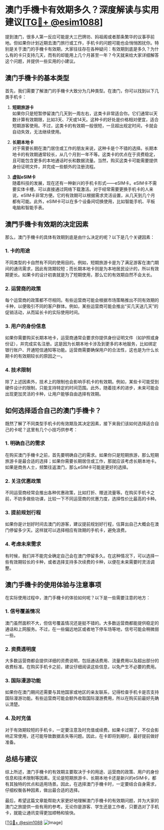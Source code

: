 # 澳门手機卡有效期多久？深度解读与实用建议[[TG💪+ @esim1088](https://t.me/s/esim1088)]

提到澳门，很多人第一反应可能是大三巴牌坊、妈祖阁或者那条繁华的议事亭前地。但如果你计划近期去澳门旅行或工作，手机卡的问题可能也会悄悄困扰你。特别是关于澳门的手機卡有效期，大家往往存在各种疑问：有效期到底是多久？为什么有的卡只支持几天，而有的却能用上几个月甚至一年？今天就来给大家详细解答这个问题，并提供一些实用的小建议。

## 澳门手機卡的基本类型

首先，我们需要了解澳门的手機卡大致分为几种类型。在澳门，你可以找到以下几类手机卡：

1. **短期旅游卡**  
   如果你只是短暂停留澳门几天到一周左右，这类卡非常适合你。它们通常以天数计算有效期限，比如3天、7天或14天。这种卡的好处是价格相对便宜，适合短期游客使用。不过，这类卡的有效期一般很短，一旦超出规定时间，卡就会自动失效，无法继续使用。

2. **长期本地卡**  
   对于需要长期在澳门居住或工作的朋友来说，这种卡是个不错的选择。长期本地卡的有效期通常较长，从几个月到一年不等。这类卡的优点在于资费稳定，且可能包含更多的本地通话时长和数据流量。当然，购买这类卡可能需要提供身份证明文件，并完成一些额外的注册流程。

3. **虚拟eSIM卡**  
   随着科技的发展，现在还有一种新兴的手机卡形式——eSIM卡。eSIM卡不需要实体卡槽，可以直接通过网络下载激活。对于经常需要更换手机卡的人来说，eSIM卡非常方便。它的有效期可以根据需求灵活设置，从几天到几个月都有可能。此外，eSIM卡可以在多个设备间切换使用，比如智能手机、平板电脑和智能手表。

## 澳門手機卡有效期的决定因素

那么，澳门手機卡的具体有效期到底是由什么决定的呢？以下是几个关键因素：

### 1. **卡的用途**
   不同类型的卡自然有不同的使用目的。例如，短期旅游卡是为了满足游客在澳门期间的通讯需求，因此有效期较短；而长期本地卡则是为本地居民设计的，所以有效期更长。如果卡的设计初衷就是为了短期使用，那么它的有效期自然不会太长。

### 2. **运营商的政策**
   每个运营商的政策都不尽相同。有些运营商可能会根据市场策略推出不同有效期的卡种，以便吸引不同的客户群体。例如，某些运营商可能会推出“买几天送几天”的促销活动，从而延长卡的实际使用时间。

### 3. **用户的身份信息**
   如果你需要购买长期本地卡，运营商通常会要求你提供身份证明文件（如护照或身份证），并完成实名注册。这是因为长期本地卡涉及到更多的本地服务，比如绑定银行账户、开通短信通知等功能。运营商需要确保用户的合法性，这也是为什么长期卡的有效期较长的原因之一。

### 4. **技术限制**
   除了上述因素外，技术上的限制也会影响手机卡的有效期。例如，某些卡可能受到硬件设计的限制，只能支持特定的时间范围。此外，随着技术的进步，未来可能会出现更加灵活的卡种，让用户能够自由选择有效期。

## 如何选择适合自己的澳门手機卡？

既然了解了不同类型手机卡的有效期及其决定因素，接下来我们该如何选择适合自己的卡呢？这里有几个小技巧供参考：

### 1. 明确自己的需求
   在购买澳门手機卡之前，首先要明确自己的需求。如果你只是短期旅游，那么短期旅游卡是最合适的选择；如果你需要长期居住或工作，那就应该考虑长期本地卡。如果是商务人士，频繁往返澳门，那么eSIM卡可能是更好的选择。

### 2. 关注优惠政策
   不同运营商经常会推出各种优惠政策，比如打折、赠送流量等。在购买手机卡之前，不妨多做些功课，比较一下不同运营商的优惠力度，选择性价比最高的卡种。

### 3. 提前规划行程
   如果你是计划好时间去澳门的游客，建议提前规划好行程，估算出自己大概会在澳门停留多少天。这样就可以选择相应有效期的手机卡，避免浪费。

### 4. 考虑未来需求
   有时候，我们并不能完全确定自己会在澳门停留多久。在这种情况下，可以选择一些有效期较长的卡种，或者选择支持多次续费的卡种，以便在未来需要时灵活调整。

## 澳门手機卡的使用体验与注意事项

在实际使用过程中，澳门手機卡的体验如何呢？以下是一些需要注意的地方：

### 1. **信号覆盖情况**
   澳门虽然面积不大，但信号覆盖情况还是挺不错的。大多数运营商都能提供稳定的通话和上网服务。不过，在一些偏远地区或者地下停车场等地，信号可能会稍微弱一些。

### 2. **资费透明度**
   大多数运营商都会提供详细的资费说明，包括通话费用、流量费用以及超出部分的收费标准。在购买手机卡之前，建议仔细阅读这些信息，以免产生不必要的费用。

### 3. **国际漫游功能**
   如果你在澳门期间还需要与其他国家或地区的亲友联系，记得检查手机卡是否支持国际漫游功能。有些运营商可能会额外收取国际漫游费用，所以在购买前最好先确认清楚。

### 4. **及时充值**
   对于有效期较短的手机卡，一定要注意及时充值或续费。如果卡过期了，不仅会影响正常使用，还可能导致数据丢失等问题。因此，在卡即将到期时，最好提前做好准备。

## 总结与建议

综上所述，澳门手機卡的有效期主要取决于卡的用途、运营商的政策、用户的身份信息和技术限制等因素。无论是短期旅游卡、长期本地卡还是新兴的eSIM卡，都有其独特的优点和适用场景。因此，在选择澳门手機卡时，一定要结合自身需求，仔细权衡各种因素，做出最合适的选择。

最后，希望这篇文章能帮助大家更好地理解澳门手機卡的有效期问题，并为大家的澳门之旅提供一些有用的参考。无论你是游客、学生还是工作者，只要选对了手机卡，就能让通讯变得更加顺畅和愉快。

[[TG💪+ @esim1088](https://t.me/s/esim1088) ![Image](https://i.postimg.cc/4NQfJmqS/Snipaste-2025-05-13-00-14-12.png)]